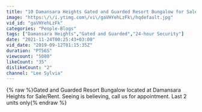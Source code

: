 ```yaml
---
title: "10 Damansara Heights Gated and Guarded Resort Bungalow for Sale\/Rent"
image: "https:\/\/i.ytimg.com\/vi\/gaVHYehLzFk\/hqdefault.jpg"
vid_id: "gaVHYehLzFk"
categories: "People-Blogs"
tags: ["Damansara Heights","Gated and Guarded","24-hour Security"]
date: "2021-11-24T00:25:43+03:00"
vid_date: "2019-09-12T01:15:35Z"
duration: "PT56S"
viewcount: "5080"
likeCount: "35"
dislikeCount: "2"
channel: "Lee Sylvia"
---
```

{% raw %}Gated and Guarded Resort Bungalow located at Damansara Heights for Sale/Rent. Seeing is believing, call us for appointment. Last 2 units only{% endraw %}
